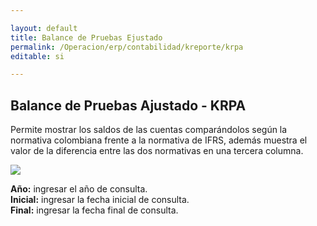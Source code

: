 ```yaml
---

layout: default
title: Balance de Pruebas Ejustado
permalink: /Operacion/erp/contabilidad/kreporte/krpa
editable: si

---
```


## Balance de Pruebas Ajustado - KRPA

Permite mostrar los saldos de las cuentas comparándolos según la normativa colombiana frente a la normativa de IFRS, además muestra el valor de la diferencia entre las dos normativas en una tercera columna.  


![](KRPA.png)

**Año:** ingresar el año de consulta.  
**Inicial:** ingresar la fecha inicial de consulta.  
**Final:** ingresar la fecha final de consulta.  





